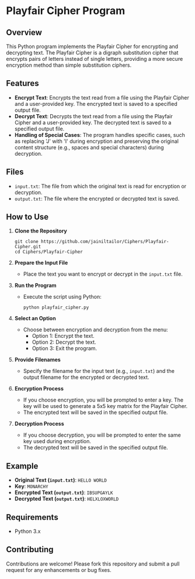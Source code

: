 # Playfair Cipher Program

## Overview

This Python program implements the Playfair Cipher for encrypting and decrypting text. The Playfair Cipher is a digraph substitution cipher that encrypts pairs of letters instead of single letters, providing a more secure encryption method than simple substitution ciphers.

## Features

- **Encrypt Text**: Encrypts the text read from a file using the Playfair Cipher and a user-provided key. The encrypted text is saved to a specified output file.
- **Decrypt Text**: Decrypts the text read from a file using the Playfair Cipher and a user-provided key. The decrypted text is saved to a specified output file.
- **Handling of Special Cases**: The program handles specific cases, such as replacing 'J' with 'I' during encryption and preserving the original content structure (e.g., spaces and special characters) during decryption.

## Files

- `input.txt`: The file from which the original text is read for encryption or decryption.
- `output.txt`: The file where the encrypted or decrypted text is saved.

## How to Use

1. **Clone the Repository**
   ```
   git clone https://github.com/jainiltailor/Ciphers/Playfair-Cipher.git
   cd Ciphers/Playfair-Cipher
   ```

2. **Prepare the Input File**
   - Place the text you want to encrypt or decrypt in the `input.txt` file.

3. **Run the Program**
   - Execute the script using Python:
     ```
     python playfair_cipher.py
     ```

4. **Select an Option**
   - Choose between encryption and decryption from the menu:
     - Option 1: Encrypt the text.
     - Option 2: Decrypt the text.
     - Option 3: Exit the program.

5. **Provide Filenames**
   - Specify the filename for the input text (e.g., `input.txt`) and the output filename for the encrypted or decrypted text.

6. **Encryption Process**
   - If you choose encryption, you will be prompted to enter a key. The key will be used to generate a 5x5 key matrix for the Playfair Cipher.
   - The encrypted text will be saved in the specified output file.

7. **Decryption Process**
   - If you choose decryption, you will be prompted to enter the same key used during encryption.
   - The decrypted text will be saved in the specified output file.

## Example

- **Original Text (`input.txt`)**: `HELLO WORLD`
- **Key**: `MONARCHY`
- **Encrypted Text (`output.txt`)**: `IBSUPGAYLK`
- **Decrypted Text (`output.txt`)**: `HELXLOXWORLD`

## Requirements

- Python 3.x

## Contributing

Contributions are welcome! Please fork this repository and submit a pull request for any enhancements or bug fixes.
